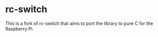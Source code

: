 # rc-switch

This is a fork of rc-switch that aims to port the library to pure C
for the Raspberry Pi.
